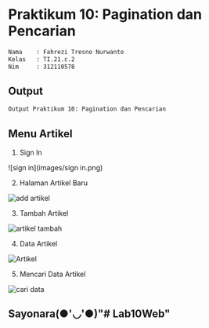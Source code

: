 # Praktikum 10: Pagination dan Pencarian

```bash
Nama    : Fahrezi Tresno Nurwanto
Kelas   : TI.21.c.2
Nim     : 312110578
```

## Output

```bash
Output Praktikum 10: Pagination dan Pencarian
```

## Menu Artikel

1. Sign In 

![sign in](images/sign in.png)

2. Halaman Artikel Baru

![add artikel](images/add-artikel.png)

3. Tambah Artikel

![artikel tambah](images/artikel-ditambah.png)

4. Data Artikel

![Artikel](images/data-artikel.png)

5. Mencari Data Artikel

![cari data](images/cari-data-artikel.png)

## Sayonara(●'◡'●)"# Lab10Web" 
